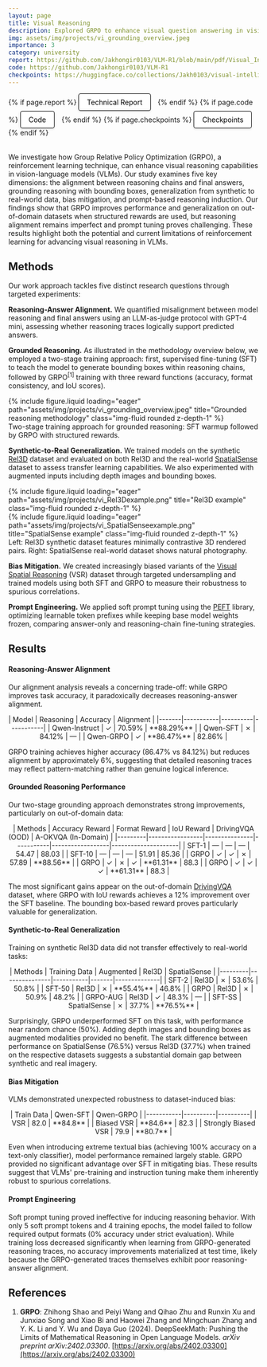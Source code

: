 ```yaml
---
layout: page
title: Visual Reasoning
description: Explored GRPO to enhance visual question answering in vision-language models
img: assets/img/projects/vi_grounding_overview.jpeg
importance: 3
category: university
report: https://github.com/Jakhongir0103/VLM-R1/blob/main/pdf/Visual_Intelligence_Tech_Report.pdf
code: https://github.com/Jakhongir0103/VLM-R1
checkpoints: https://huggingface.co/collections/Jakh0103/visual-intelligence-68398719ee0d35e8b553b5c9
---
```


<!-- Project Links/Buttons -->
<div class="links" style="margin-bottom: 2rem;">
  {% if page.report %}
    <a href="{{ page.report }}" class="btn btn-primary btn-sm" role="button" target="_blank" style="background-color: white !important; border: 1px solid black !important; color: black !important; padding: 8px 16px; border-radius: 4px; text-decoration: none; display: inline-block; margin-right: 10px; box-shadow: 0 2px 4px rgba(0,0,0,0.1);">
      <i class="fas fa-file-pdf"></i> Technical Report
    </a>
  {% endif %}
  {% if page.code %}
    <a href="{{ page.code }}" class="btn btn-primary btn-sm" role="button" target="_blank" style="background-color: white !important; border: 1px solid black !important; color: black !important; padding: 8px 16px; border-radius: 4px; text-decoration: none; display: inline-block; margin-right: 10px; box-shadow: 0 2px 4px rgba(0,0,0,0.1);">
      <i class="fab fa-github"></i> Code
    </a>
  {% endif %}
  {% if page.checkpoints %}
    <a href="{{ page.checkpoints }}" class="btn btn-primary btn-sm" role="button" target="_blank" style="background-color: white !important; border: 1px solid black !important; color: black !important; padding: 8px 16px; border-radius: 4px; text-decoration: none; display: inline-block; margin-right: 10px; box-shadow: 0 2px 4px rgba(0,0,0,0.1);">
      <i class="fas fa-cube"></i> Checkpoints
    </a>
  {% endif %}
</div>

We investigate how Group Relative Policy Optimization (GRPO), a reinforcement learning technique, can enhance visual reasoning capabilities in vision-language models (VLMs). Our study examines five key dimensions: the alignment between reasoning chains and final answers, grounding reasoning with bounding boxes, generalization from synthetic to real-world data, bias mitigation, and prompt-based reasoning induction. Our findings show that GRPO improves performance and generalization on out-of-domain datasets when structured rewards are used, but reasoning alignment remains imperfect and prompt tuning proves challenging. These results highlight both the potential and current limitations of reinforcement learning for advancing visual reasoning in VLMs.

## Methods

Our work approach tackles five distinct research questions through targeted experiments:

**Reasoning-Answer Alignment.** We quantified misalignment between model reasoning and final answers using an LLM-as-judge protocol with GPT-4 mini, assessing whether reasoning traces logically support predicted answers.

**Grounded Reasoning.** As illustrated in the methodology overview below, we employed a two-stage training approach: first, supervised fine-tuning (SFT) to teach the model to generate bounding boxes within reasoning chains, followed by GRPO$^{[1]}$ training with three reward functions (accuracy, format consistency, and IoU scores).

<div class="row">
    <div class="col-sm mt-3 mt-md-0">
        {% include figure.liquid loading="eager" path="assets/img/projects/vi_grounding_overview.jpeg" title="Grounded reasoning methodology" class="img-fluid rounded z-depth-1" %}
    </div>
</div>
<div class="caption">
    Two-stage training approach for grounded reasoning: SFT warmup followed by GRPO with structured rewards.
</div>

**Synthetic-to-Real Generalization.** We trained models on the synthetic [Rel3D]() dataset and evaluated on both Rel3D and the real-world [SpatialSense]() dataset to assess transfer learning capabilities. We also experimented with augmented inputs including depth images and bounding boxes.

<div class="row">
    <div class="col-sm-4 mt-3 mt-md-0">
        {% include figure.liquid loading="eager" path="assets/img/projects/vi_Rel3Dexample.png" title="Rel3D example" class="img-fluid rounded z-depth-1" %}
    </div>
    <div class="col-sm-4 mt-3 mt-md-0">
        {% include figure.liquid loading="eager" path="assets/img/projects/vi_SpatialSenseexample.png" title="SpatialSense example" class="img-fluid rounded z-depth-1" %}
    </div>
</div>
<div class="caption">
    Left: Rel3D synthetic dataset features minimally contrastive 3D rendered pairs. Right: SpatialSense real-world dataset shows natural photography.
</div>

**Bias Mitigation.** We created increasingly biased variants of the [Visual Spatial Reasoning]() (VSR) dataset through targeted undersampling and trained models using both SFT and GRPO to measure their robustness to spurious correlations.

**Prompt Engineering.** We applied soft prompt tuning using the [PEFT]() library, optimizing learnable token prefixes while keeping base model weights frozen, comparing answer-only and reasoning-chain fine-tuning strategies.

## Results

#### Reasoning-Answer Alignment

Our alignment analysis reveals a concerning trade-off: while GRPO improves task accuracy, it paradoxically decreases reasoning-answer alignment.

<div style="text-align: center;">
| Model | Reasoning | Accuracy | Alignment |
|-------|-----------|----------|-----------|
| Qwen-Instruct | ✓ | 70.59% | **88.29%** |
| Qwen-SFT | ✗ | 84.12% | — |
| Qwen-GRPO | ✓ | **86.47%** | 82.86% |
</div>

GRPO training achieves higher accuracy (86.47% vs 84.12%) but reduces alignment by approximately 6%, suggesting that detailed reasoning traces may reflect pattern-matching rather than genuine logical inference.

#### Grounded Reasoning Performance

Our two-stage grounding approach demonstrates strong improvements, particularly on out-of-domain data:

<div style="text-align: center;">
| Methods | Accuracy Reward | Format Reward | IoU Reward | DrivingVQA (OOD) | A-OKVQA (In-Domain) |
|---------|-----------------|---------------|-----------|------------------|---------------------|
| SFT-1 | — | — | — | 54.47 | 88.03 |
| SFT-10 | — | — | — | 51.91 | 85.36 |
| GRPO | ✓ | ✓ | ✗ | 57.89 | **88.56** |
| GRPO | ✓ | ✗ | ✓ | **61.31** | 88.3 |
| GRPO | ✓ | ✓ | ✓ | **61.31** | 88.3 |
</div>

The most significant gains appear on the out-of-domain [DrivingVQA]() dataset, where GRPO with IoU rewards achieves a 12% improvement over the SFT baseline. The bounding box-based reward proves particularly valuable for generalization.

#### Synthetic-to-Real Generalization

Training on synthetic Rel3D data did not transfer effectively to real-world tasks:

<div style="text-align: center;">
| Methods | Training Data | Augmented | Rel3D | SpatialSense |
|---------|---------------|-----------|-------|--------------|
| SFT-2 | Rel3D | ✗ | 53.6% | 50.8% |
| SFT-50 | Rel3D | ✗ | **55.4%** | 46.8% |
| GRPO | Rel3D | ✗ | 50.9% | 48.2% |
| GRPO-AUG | Rel3D | ✓ | 48.3% | — |
| SFT-SS | SpatialSense | ✗ | 37.7% | **76.5%** |
</div>

Surprisingly, GRPO underperformed SFT on this task, with performance near random chance (50%). Adding depth images and bounding boxes as augmented modalities provided no benefit. The stark difference between performance on SpatialSense (76.5%) versus Rel3D (37.7%) when trained on the respective datasets suggests a substantial domain gap between synthetic and real imagery.

#### Bias Mitigation

VLMs demonstrated unexpected robustness to dataset-induced bias:

<div style="text-align: center;">
| Train Data | Qwen-SFT | Qwen-GRPO |
|-----------|----------|----------|
| VSR | 82.0 | **84.8** |
| Biased VSR | **84.6** | 82.3 |
| Strongly Biased VSR | 79.9 | **80.7** |
</div>

Even when introducing extreme textual bias (achieving 100% accuracy on a text-only classifier), model performance remained largely stable. GRPO provided no significant advantage over SFT in mitigating bias. These results suggest that VLMs' pre-training and instruction tuning make them inherently robust to spurious correlations.

#### Prompt Engineering

Soft prompt tuning proved ineffective for inducing reasoning behavior. With only 5 soft prompt tokens and 4 training epochs, the model failed to follow required output formats (0% accuracy under strict evaluation). While training loss decreased significantly when learning from GRPO-generated reasoning traces, no accuracy improvements materialized at test time, likely because the GRPO-generated traces themselves exhibit poor reasoning-answer alignment.

## References

1. **GRPO**: Zhihong Shao and Peiyi Wang and Qihao Zhu and Runxin Xu and Junxiao Song and Xiao Bi and Haowei Zhang and Mingchuan Zhang and Y. K. Li and Y. Wu and Daya Guo (2024). DeepSeekMath: Pushing the Limits of Mathematical Reasoning in Open Language Models. *arXiv preprint arXiv:2402.03300*. [https://arxiv.org/abs/2402.03300](https://arxiv.org/abs/2402.03300)

